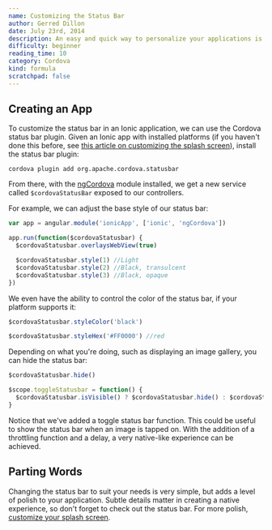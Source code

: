 ```yaml
---
name: Customizing the Status Bar
author: Gerred Dillon
date: July 23rd, 2014
description: An easy and quick way to personalize your applications is by customizing the status bar. Learn how to with the ngCordova plugin.
difficulty: beginner
reading_time: 10
category: Cordova
kind: formula
scratchpad: false
---
```


## Creating an App

To customize the status bar in an Ionic application, we can use the Cordova status bar plugin. Given an Ionic app with installed platforms (if you haven't done this before, see [this article on customizing the splash screen](http://learn.ionicframework.com/formulas/splash-screen/)), install the status bar plugin:

~~~
cordova plugin add org.apache.cordova.statusbar
~~~

From there, with the [ngCordova](http://ngcordova.com/) module installed, we get a new service called `$cordovaStatusBar` exposed to our controllers.

For example, we can adjust the base style of our status bar:

~~~js
var app = angular.module('ionicApp', ['ionic', 'ngCordova'])

app.run(function($cordovaStatusbar) {
  $cordovaStatusbar.overlaysWebView(true)

  $cordovaStatusbar.style(1) //Light
  $cordovaStatusbar.style(2) //Black, transulcent
  $cordovaStatusbar.style(3) //Black, opaque
})
~~~

We even have the ability to control the color of the status bar, if your platform supports it:

~~~js
$cordovaStatusbar.styleColor('black')

$cordovaStatusbar.styleHex('#FF0000') //red
~~~

Depending on what you're doing, such as displaying an image gallery, you can hide the status bar:

~~~js
$cordovaStatusbar.hide()

$scope.toggleStatusbar = function() {
  $cordovaStatusbar.isVisible() ? $cordovaStatusbar.hide() : $cordovaStatusbar.show()
}
~~~

Notice that we've added a toggle status bar function. This could be useful to show the status bar when an image is tapped on. With the addition of a throttling function and a delay, a very native-like experience can be achieved.

## Parting Words

Changing the status bar to suit your needs is very simple, but adds a level of polish to your application. Subtle details matter in creating a native experience, so don't forget to check out the status bar. For more polish, [customize your splash screen](http://learn.ionicframework.com/formulas/splash-screen/).
